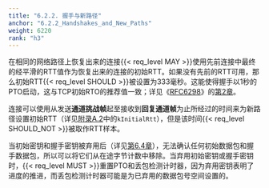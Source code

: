 ```yaml
---
title: "6.2.2. 握手与新路径"
anchor: "6.2.2_Handshakes_and_New_Paths"
weight: 6220
rank: "h3"
---
```


在相同的网络路径上恢复出来的连接{{< req_level MAY >}}使用先前连接中最终的经平滑的RTT值作为恢复出来的连接的初始RTT。如果没有先前的RTT可用，那么初始RTT{{< req_level SHOULD >}}被设置为333毫秒。这能使得握手以1秒的PTO启动，这与TCP初始RTO的推荐值一致；详见《[RFC6298]()》的[第2章]()。

连接可以使用从发送**通道挑战帧**起至接收到**回复通道帧**为止所经过的时间来为新路径设置初始RTT（详见[附录A.2]()中的`kInitialRtt`），但是该时间{{< req_level SHOULD_NOT >}}被取作RTT样本。

当初始密钥和握手密钥被弃用后（详见[第6.4章]()），无法确认任何初始数据包和握手数据包，所以可以将它们从在途字节计数中移除。当弃用初始密钥或握手密钥时，{{< req_level MUST >}}重置PTO和丢包检测计时器，因为弃用密钥表明了进度的推进，而丢包检测计时器可能是为已弃用的数据包号空间设置的。
